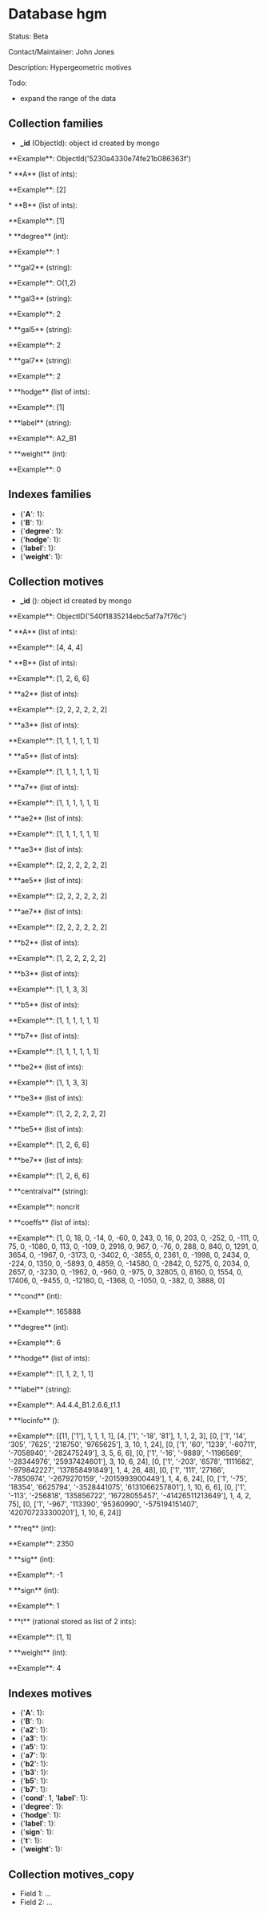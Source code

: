 # Database hgm

Status: Beta

Contact/Maintainer: John Jones

Description: Hypergeometric motives

Todo:
* expand the range of the data


## Collection families
 * **_id** (ObjectId): object id created by mongo
<p>**Example**: ObjectId('5230a4330e74fe21b086363f')</p>
 * **A** (list of ints):
<p>**Example**: [2]</p>
 * **B** (list of ints):
<p>**Example**: [1]</p>
 * **degree** (int):
<p>**Example**: 1</p>
 * **gal2** (string):
<p>**Example**: O(1,2)</p>
 * **gal3** (string):
<p>**Example**: 2</p>
 * **gal5** (string):
<p>**Example**: 2</p>
 * **gal7** (string):
<p>**Example**: 2</p>
 * **hodge** (list of ints):
<p>**Example**: [1]</p>
 * **label** (string):
<p>**Example**: A2_B1</p>
 * **weight** (int):
<p>**Example**: 0</p>

## Indexes families
 * {'**A**': 1}: 
 * {'**B**': 1}: 
 * {'**degree**': 1}: 
 * {'**hodge**': 1}: 
 * {'**label**': 1}: 
 * {'**weight**': 1}: 

## Collection motives
 * **_id** (): object id created by mongo
<p>**Example**: ObjectID('540f1835214ebc5af7a7f76c')</p>
 * **A** (list of ints):
<p>**Example**: [4, 4, 4]</p>
 * **B** (list of ints):
<p>**Example**: [1, 2, 6, 6]</p>
 * **a2** (list of ints):
<p>**Example**: [2, 2, 2, 2, 2, 2]</p>
 * **a3** (list of ints):
<p>**Example**: [1, 1, 1, 1, 1, 1]</p>
 * **a5** (list of ints):
<p>**Example**: [1, 1, 1, 1, 1, 1]</p>
 * **a7** (list of ints):
<p>**Example**: [1, 1, 1, 1, 1, 1]</p>
 * **ae2** (list of ints):
<p>**Example**: [1, 1, 1, 1, 1, 1]</p>
 * **ae3** (list of ints):
<p>**Example**: [2, 2, 2, 2, 2, 2]</p>
 * **ae5** (list of ints):
<p>**Example**: [2, 2, 2, 2, 2, 2]</p>
 * **ae7** (list of ints):
<p>**Example**: [2, 2, 2, 2, 2, 2]</p>
 * **b2** (list of ints):
<p>**Example**: [1, 2, 2, 2, 2, 2]</p>
 * **b3** (list of ints):
<p>**Example**: [1, 1, 3, 3]</p>
 * **b5** (list of ints):
<p>**Example**: [1, 1, 1, 1, 1, 1]</p>
 * **b7** (list of ints):
<p>**Example**: [1, 1, 1, 1, 1, 1]</p>
 * **be2** (list of ints):
<p>**Example**: [1, 1, 3, 3]</p>
 * **be3** (list of ints):
<p>**Example**: [1, 2, 2, 2, 2, 2]</p>
 * **be5** (list of ints):
<p>**Example**: [1, 2, 6, 6]</p>
 * **be7** (list of ints):
<p>**Example**: [1, 2, 6, 6]</p>
 * **centralval** (string):
<p>**Example**: noncrit</p>
 * **coeffs** (list of ints):
<p>**Example**: [1, 0, 18, 0, -14, 0, -60, 0, 243, 0, 16, 0, 203, 0, -252, 0, -111, 0, 75, 0, -1080, 0, 113, 0, -109, 0, 2916, 0, 967, 0, -76, 0, 288, 0, 840, 0, 1291, 0, 3654, 0, -1967, 0, -3173, 0, -3402, 0, -3855, 0, 2361, 0, -1998, 0, 2434, 0, -224, 0, 1350, 0, -5893, 0, 4859, 0, -14580, 0, -2842, 0, 5275, 0, 2034, 0, 2657, 0, -3230, 0, -1962, 0, -960, 0, -975, 0, 32805, 0, 8160, 0, 1554, 0, 17406, 0, -9455, 0, -12180, 0, -1368, 0, -1050, 0, -382, 0, 3888, 0]</p>
 * **cond** (int):
<p>**Example**: 165888</p>
 * **degree** (int):
<p>**Example**: 6</p>
 * **hodge** (list of ints):
<p>**Example**: [1, 1, 2, 1, 1]</p>
 * **label** (string):
<p>**Example**: A4.4.4_B1.2.6.6_t1.1</p>
 * **locinfo** ():
<p>**Example**: [[11, ['1'], 1, 1, 1, 1], [4, ['1', '-18', '81'], 1, 1, 2, 3], [0, ['1', '14', '305', '7625', '218750', '9765625'], 3, 10, 1, 24], [0, ['1', '60', '1239', '-60711', '-7058940', '-282475249'], 3, 5, 6, 6], [0, ['1', '-16', '-9889', '-1196569', '-28344976', '25937424601'], 3, 10, 6, 24], [0, ['1', '-203', '6578', '1111682', '-979842227', '137858491849'], 1, 4, 26, 48], [0, ['1', '111', '27166', '-7850974', '-2679270159', '-2015993900449'], 1, 4, 6, 24], [0, ['1', '-75', '18354', '6625794', '-3528441075', '6131066257801'], 1, 10, 6, 6], [0, ['1', '-113', '-256818', '135856722', '16728055457', '-41426511213649'], 1, 4, 2, 75], [0, ['1', '-967', '113390', '95360990', '-575194151407', '420707233300201'], 1, 10, 6, 24]]</p>
 * **req** (int):
<p>**Example**: 2350</p>
 * **sig** (int):
<p>**Example**: -1</p>
 * **sign** (int):
<p>**Example**: 1</p>
 * **t** (rational stored as list of 2 ints):
<p>**Example**: [1, 1]</p>
 * **weight** (int):
<p>**Example**: 4</p>

## Indexes motives
 * {'**A**': 1}: 
 * {'**B**': 1}: 
 * {'**a2**': 1}: 
 * {'**a3**': 1}: 
 * {'**a5**': 1}: 
 * {'**a7**': 1}: 
 * {'**b2**': 1}: 
 * {'**b3**': 1}: 
 * {'**b5**': 1}: 
 * {'**b7**': 1}: 
 * {'**cond**': 1, '**label**': 1}: 
 * {'**degree**': 1}: 
 * {'**hodge**': 1}: 
 * {'**label**': 1}: 
 * {'**sign**': 1}: 
 * {'**t**': 1}: 
 * {'**weight**': 1}: 

## Collection motives_copy
* Field 1: ...
* Field 2: ...

